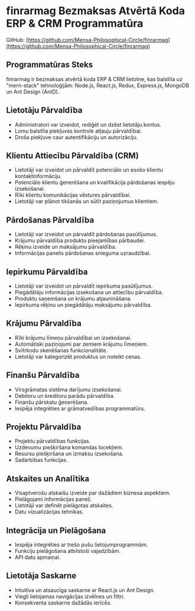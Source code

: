 # finrarmag Bezmaksas Atvērtā Koda ERP & CRM Programmatūra

GitHub: [https://github.com/Mensa-Philosophical-Circle/finrarmag](https://github.com/Mensa-Philosophical-Circle/finrarmag)

## Programmatūras Steks

finrarmag ir bezmaksas atvērtā koda ERP & CRM lietotne, kas balstīta uz "mern-stack" tehnoloģijām: Node.js, React.js, Redux, Express.js, MongoDB un Ant Design (AntD).

## Lietotāju Pārvaldība

- Administratori var izveidot, rediģēt un dzēst lietotāju kontus.
- Lomu balstīta piekļuves kontrole atļauju pārvaldībai.
- Droša piekļuve caur autentifikāciju un autorizāciju.

## Klientu Attiecību Pārvaldība (CRM)

- Lietotāji var izveidot un pārvaldīt potenciālo un esošo klientu kontaktinformāciju.
- Potenciālo klientu ģenerēšana un kvalifikācija pārdošanas iespēju izsekošanai.
- Rīki klientu komunikācijas vēstures pārvaldībai.
- Lietotāji var plānot tikšanās un sūtīt paziņojumus klientiem.

## Pārdošanas Pārvaldība

- Lietotāji var izveidot un pārvaldīt pārdošanas pasūtījumus.
- Krājumu pārvaldība produktu pieejamības pārbaudei.
- Rēķinu izveide un maksājumu pārvaldība.
- Informācijas panelis pārdošanas snieguma uzraudzībai.

## Iepirkumu Pārvaldība

- Lietotāji var izveidot un pārvaldīt iepirkuma pasūtījumus.
- Piegādātāju informācijas izsekošana un attiecību pārvaldība.
- Produktu saņemšana un krājumu atjaunināšana.
- Iepirkuma rēķinu un piegādātāju maksājumu pārvaldība.

## Krājumu Pārvaldība

- Rīki krājumu līmeņu pārvaldībai un izsekošanai.
- Automātiski paziņojumi par zemiem krājumu līmeņiem.
- Svītrkodu skenēšanas funkcionalitāte.
- Lietotāji var kategorizēt produktus un noteikt cenas.

## Finanšu Pārvaldība

- Virsgrāmatas sistēma darījumu izsekošanai.
- Debitoru un kreditoru parādu pārvaldība.
- Finanšu pārskatu ģenerēšana.
- Iespēja integrēties ar grāmatvedības programmatūru.

## Projektu Pārvaldība

- Projektu pārvaldības funkcijas.
- Uzdevumu piešķiršana komandas locekļiem.
- Resursu piešķiršana un izmaksu izsekošana.
- Sadarbības funkcijas.

## Atskaites un Analītika

- Visaptverošu atskaišu izveide par dažādiem biznesa aspektiem.
- Pielāgojami informācijas paneļi.
- Lietotāji var definēt pielāgotas atskaites.
- Datu vizualizācijas tehnikas.

## Integrācija un Pielāgošana

- Iespēja integrēties ar trešo pušu lietojumprogrammām.
- Funkciju pielāgošana atbilstoši vajadzībām.
- API datu apmaiņai.

## Lietotāja Saskarne

- Intuitīva un atsaucīga saskarne ar React.js un Ant Design.
- Viegli lietojamas navigācijas izvēlnes un filtri.
- Konsekventa saskarne dažādās ierīcēs.
